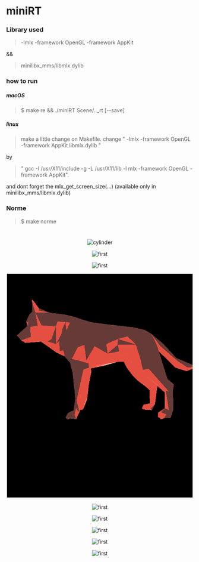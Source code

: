 # miniRT

### Library used
> -lmlx -framework OpenGL -framework AppKit

 &&
 
> minilibx_mms/libmlx.dylib

### how to run 
##### macOS
> $ make re && ./miniRT Scene/.._rt [--save]
##### linux
> make a little change on Makefile.
> change " -lmlx -framework OpenGL -framework AppKit libmlx.dylib " 

by

> " gcc -I /usr/X11/include -g -L /usr/X11/lib -l mlx -framework OpenGL -framework AppKit".

and dont forget the mlx_get_screen_size(...) (available only in minilibx_mms/libmlx.dylib)

### Norme 
> $ make norme

#

<p align="center">
  <img src="../images/cylinder.bmp" alt="cylinder" title="Screenshot">
</p>

<p align="center">
  <img src="../images/first.bmp" alt="first" title="Screenshot">
</p>

<p align="center">
  <img src="../images/miniRT copy 2.bmp" alt="first" title="Screenshot">
</p>
<p align="center">
  <img src="../images/wolf.bmp" alt="first" title="Screenshot">
</p>
<p align="center">
  <img src="../images/miniRT.bmp" alt="first" title="Screenshot">
</p>
<p align="center">
  <img src="../images/scene.bmp" alt="first" title="Screenshot">
</p>
<p align="center">
  <img src="../images/second.bmp" alt="first" title="Screenshot">
</p>
<p align="center">
  <img src="../images/square.bmp" alt="first" title="Screenshot">
</p>
<p align="center">
  <img src="../images/view.bmp" alt="first" title="Screenshot">
</p>
